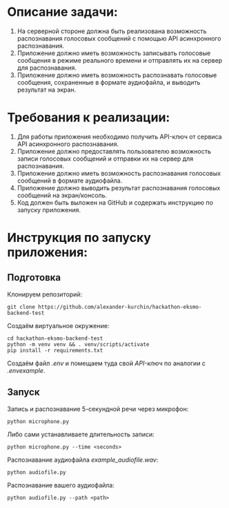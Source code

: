 # Описание задачи:

1. На серверной стороне должна быть реализована возможность распознавания голосовых сообщений с помощью API асинхронного распознавания.
2. Приложение должно иметь возможность записывать голосовые сообщения в режиме реального времени и отправлять их на сервер для распознавания.
3. Приложение должно иметь возможность распознавать голосовые сообщения, сохраненные в формате аудиофайла, и выводить результат на экран.

# Требования к реализации:

1. Для работы приложения необходимо получить API-ключ от сервиса API асинхронного распознавания.
2. Приложение должно предоставлять пользователю возможность записи голосовых сообщений и отправки их на сервер для распознавания.
3. Приложение должно иметь возможность распознавания голосовых сообщений в формате аудиофайла.
4. Приложение должно выводить результат распознавания голосовых сообщений на экран/консоль.
5. Код должен быть выложен на GitHub и содержать инструкцию по запуску приложения.

# Инструкция по запуску приложения:

## Подготовка

Клонируем репозиторий:
```
git clone https://github.com/alexander-kurchin/hackathon-eksmo-backend-test
```

Создаём виртуальное окружение:
```
cd hackathon-eksmo-backend-test
python -m venv venv && . venv/scripts/activate
pip install -r requirements.txt
```

Создаём файл _.env_ и помещаем туда свой _API-ключ_ по аналогии с _.envexample_.

## Запуск

Запись и распознавание 5-секундной речи через микрофон:
```
python microphone.py
```

Либо сами устанавливаете длительность записи:
```
python microphone.py --time <seconds>
```

Распознавание аудиофайла _example_audiofile.wav_:
```
python audiofile.py
```

Распознавание вашего аудиофайла:
```
python audiofile.py --path <path>
```
